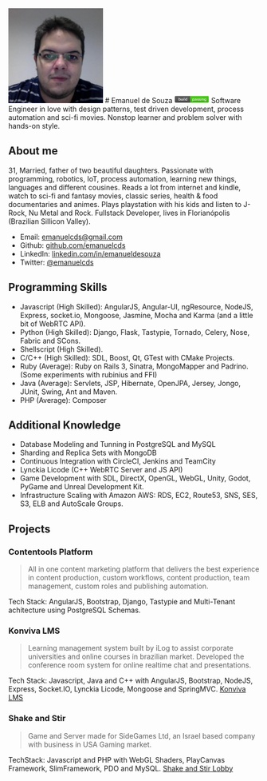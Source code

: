 <img src="avatar.jpg" width="190" height="190">
# Emanuel de Souza <img src="build_passing.png" width="70" height="15">
Software Engineer in love with design patterns, test driven development, process automation and sci-fi movies. Nonstop learner and problem solver with hands-on style.

## About me
31, Married, father of two beautiful daughters. Passionate with programming, robotics, IoT, process automation, learning new things, languages and different cousines. Reads a lot from internet and kindle, watch to sci-fi and fantasy movies, classic series, health & food documentaries and animes. Plays playstation with his kids and listen to J-Rock, Nu Metal and Rock.
Fullstack Developer, lives in Florianópolis (Brazilian Sillicon Valley).

* Email: [emanuelcds@gmail.com](mailto:emanuelcds@gmail.com)
* Github: [github.com/emanuelcds](http://github.com/emanuelcds)
* LinkedIn: [linkedin.com/in/emanueldesouza](https://www.linkedin.com/in/emanueldesouza)
* Twitter: [@emanuelcds](http://twitter.com/emanuelcds)

## Programming Skills
* Javascript (High Skilled): AngularJS, Angular-UI, ngResource, NodeJS, Express, socket.io, Mongoose, Jasmine, Mocha and Karma (and a little bit of WebRTC API).
* Python (High Skilled): Django, Flask, Tastypie, Tornado, Celery, Nose, Fabric and SCons.
* Shellscript (High Skilled).
* C/C++ (High Skilled): SDL, Boost, Qt, GTest with CMake Projects.
* Ruby (Average): Ruby on Rails 3, Sinatra, MongoMapper and Padrino. (Some experiments with rubinius and FFI)
* Java (Average): Servlets, JSP, Hibernate, OpenJPA, Jersey, Jongo, JUnit, Swing, Ant and Maven.
* PHP (Average): Composer

## Additional Knowledge
* Database Modeling and Tunning in PostgreSQL and MySQL
* Sharding and Replica Sets with MongoDB
* Continuous Integration with CircleCI, Jenkins and TeamCity
* Lynckia Licode (C++ WebRTC Server and JS API)
* Game Development with SDL, DirectX, OpenGL, WebGL, Unity, Godot, PyGame and Unreal Development Kit.
* Infrastructure Scaling with Amazon AWS: RDS, EC2, Route53, SNS, SES, S3, ELB and AutoScale Groups.

## Projects

### Contentools Platform
> All in one content marketing platform that delivers the best experience in content production, custom workflows, content production, team management, custom roles
> and publishing automation.  

Tech Stack: AngularJS, Bootstrap, Django, Tastypie and Multi-Tenant achitecture using PostgreSQL Schemas.

### Konviva LMS
> Learning management system built by iLog to assist corporate universities and online courses in brazilian market. Developed the conference room system for online realtime chat and presentations.  

Tech Stack: Javascript, Java and C++ with AngularJS, Bootstrap, NodeJS, Express, Socket.IO, Lynckia Licode, Mongoose and SpringMVC.
[Konviva LMS](http://konviva.com.br)

### Shake and Stir
> Game and Server made for SideGames Ltd, an Israel based company with business in USA Gaming market.  

TechStack: Javascript and PHP with WebGL Shaders, PlayCanvas Framework, SlimFramework, PDO and MySQL.
[Shake and Stir Lobby](http://www.sidegamesltd.com/games/lobby.php)
